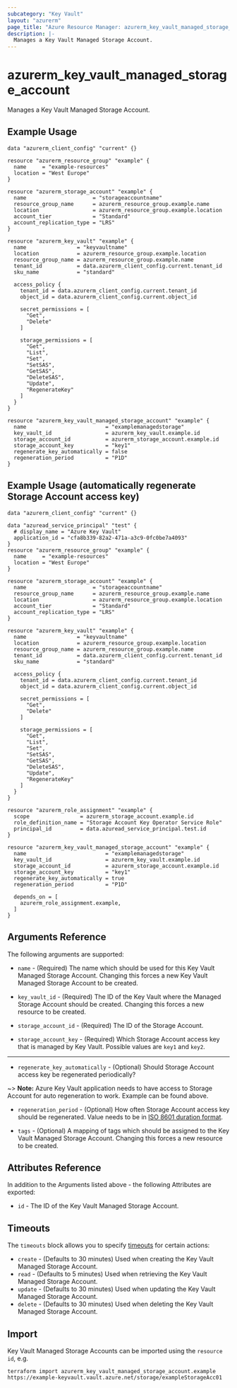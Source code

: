 ```yaml
---
subcategory: "Key Vault"
layout: "azurerm"
page_title: "Azure Resource Manager: azurerm_key_vault_managed_storage_account"
description: |-
  Manages a Key Vault Managed Storage Account.
---
```


# azurerm_key_vault_managed_storage_account

Manages a Key Vault Managed Storage Account.

## Example Usage

```hcl
data "azurerm_client_config" "current" {}

resource "azurerm_resource_group" "example" {
  name     = "example-resources"
  location = "West Europe"
}

resource "azurerm_storage_account" "example" {
  name                     = "storageaccountname"
  resource_group_name      = azurerm_resource_group.example.name
  location                 = azurerm_resource_group.example.location
  account_tier             = "Standard"
  account_replication_type = "LRS"
}

resource "azurerm_key_vault" "example" {
  name                = "keyvaultname"
  location            = azurerm_resource_group.example.location
  resource_group_name = azurerm_resource_group.example.name
  tenant_id           = data.azurerm_client_config.current.tenant_id
  sku_name            = "standard"

  access_policy {
    tenant_id = data.azurerm_client_config.current.tenant_id
    object_id = data.azurerm_client_config.current.object_id

    secret_permissions = [
      "Get",
      "Delete"
    ]

    storage_permissions = [
      "Get",
      "List",
      "Set",
      "SetSAS",
      "GetSAS",
      "DeleteSAS",
      "Update",
      "RegenerateKey"
    ]
  }
}

resource "azurerm_key_vault_managed_storage_account" "example" {
  name                         = "examplemanagedstorage"
  key_vault_id                 = azurerm_key_vault.example.id
  storage_account_id           = azurerm_storage_account.example.id
  storage_account_key          = "key1"
  regenerate_key_automatically = false
  regeneration_period          = "P1D"
}
```

## Example Usage (automatically regenerate Storage Account access key)

```hcl
data "azurerm_client_config" "current" {}

data "azuread_service_principal" "test" {
  # display_name = "Azure Key Vault"
  application_id = "cfa8b339-82a2-471a-a3c9-0fc0be7a4093"
}
resource "azurerm_resource_group" "example" {
  name     = "example-resources"
  location = "West Europe"
}

resource "azurerm_storage_account" "example" {
  name                     = "storageaccountname"
  resource_group_name      = azurerm_resource_group.example.name
  location                 = azurerm_resource_group.example.location
  account_tier             = "Standard"
  account_replication_type = "LRS"
}

resource "azurerm_key_vault" "example" {
  name                = "keyvaultname"
  location            = azurerm_resource_group.example.location
  resource_group_name = azurerm_resource_group.example.name
  tenant_id           = data.azurerm_client_config.current.tenant_id
  sku_name            = "standard"

  access_policy {
    tenant_id = data.azurerm_client_config.current.tenant_id
    object_id = data.azurerm_client_config.current.object_id

    secret_permissions = [
      "Get",
      "Delete"
    ]

    storage_permissions = [
      "Get",
      "List",
      "Set",
      "SetSAS",
      "GetSAS",
      "DeleteSAS",
      "Update",
      "RegenerateKey"
    ]
  }
}

resource "azurerm_role_assignment" "example" {
  scope                = azurerm_storage_account.example.id
  role_definition_name = "Storage Account Key Operator Service Role"
  principal_id         = data.azuread_service_principal.test.id
}

resource "azurerm_key_vault_managed_storage_account" "example" {
  name                         = "examplemanagedstorage"
  key_vault_id                 = azurerm_key_vault.example.id
  storage_account_id           = azurerm_storage_account.example.id
  storage_account_key          = "key1"
  regenerate_key_automatically = true
  regeneration_period          = "P1D"

  depends_on = [
    azurerm_role_assignment.example,
  ]
}
```

## Arguments Reference

The following arguments are supported:

* `name` - (Required) The name which should be used for this Key Vault Managed Storage Account. Changing this forces a new Key Vault Managed Storage Account to be created.

* `key_vault_id` - (Required) The ID of the Key Vault where the Managed Storage Account should be created. Changing this forces a new resource to be created.

* `storage_account_id` - (Required) The ID of the Storage Account.

* `storage_account_key` - (Required) Which Storage Account access key that is managed by Key Vault. Possible values are `key1` and `key2`.

---

* `regenerate_key_automatically` - (Optional) Should Storage Account access key be regenerated periodically?

~> **Note:** Azure Key Vault application needs to have access to Storage Account for auto regeneration to work. Example can be found above.

* `regeneration_period` - (Optional) How often Storage Account access key should be regenerated. Value needs to be in [ISO 8601 duration format](https://en.wikipedia.org/wiki/ISO_8601#Durations).

* `tags` - (Optional) A mapping of tags which should be assigned to the Key Vault Managed Storage Account. Changing this forces a new resource to be created.

## Attributes Reference

In addition to the Arguments listed above - the following Attributes are exported:

* `id` - The ID of the Key Vault Managed Storage Account.

## Timeouts

The `timeouts` block allows you to specify [timeouts](https://www.terraform.io/language/resources/syntax#operation-timeouts) for certain actions:

* `create` - (Defaults to 30 minutes) Used when creating the Key Vault Managed Storage Account.
* `read` - (Defaults to 5 minutes) Used when retrieving the Key Vault Managed Storage Account.
* `update` - (Defaults to 30 minutes) Used when updating the Key Vault Managed Storage Account.
* `delete` - (Defaults to 30 minutes) Used when deleting the Key Vault Managed Storage Account.

## Import

Key Vault Managed Storage Accounts can be imported using the `resource id`, e.g.

```shell
terraform import azurerm_key_vault_managed_storage_account.example https://example-keyvault.vault.azure.net/storage/exampleStorageAcc01
```
